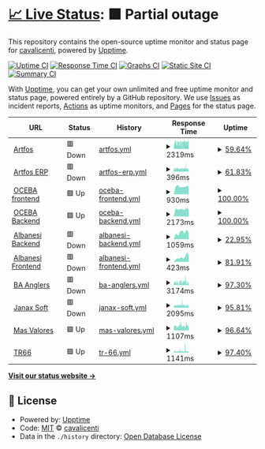 # [📈 Live Status](https://cavalicenti.github.io/upptime): <!--live status--> **🟧 Partial outage**

This repository contains the open-source uptime monitor and status page for [cavalicenti](https://cavalicenti.github.io/upptime), powered by [Upptime](https://github.com/upptime/upptime).

[![Uptime CI](https://github.com/cavalicenti/upptime/workflows/Uptime%20CI/badge.svg)](https://github.com/cavalicenti/upptime/actions?query=workflow%3A%22Uptime+CI%22)
[![Response Time CI](https://github.com/cavalicenti/upptime/workflows/Response%20Time%20CI/badge.svg)](https://github.com/cavalicenti/upptime/actions?query=workflow%3A%22Response+Time+CI%22)
[![Graphs CI](https://github.com/cavalicenti/upptime/workflows/Graphs%20CI/badge.svg)](https://github.com/cavalicenti/upptime/actions?query=workflow%3A%22Graphs+CI%22)
[![Static Site CI](https://github.com/cavalicenti/upptime/workflows/Static%20Site%20CI/badge.svg)](https://github.com/cavalicenti/upptime/actions?query=workflow%3A%22Static+Site+CI%22)
[![Summary CI](https://github.com/cavalicenti/upptime/workflows/Summary%20CI/badge.svg)](https://github.com/cavalicenti/upptime/actions?query=workflow%3A%22Summary+CI%22)

With [Upptime](https://upptime.js.org), you can get your own unlimited and free uptime monitor and status page, powered entirely by a GitHub repository. We use [Issues](https://github.com/cavalicenti/upptime/issues) as incident reports, [Actions](https://github.com/cavalicenti/upptime/actions) as uptime monitors, and [Pages](https://cavalicenti.github.io/upptime) for the status page.

<!--start: status pages-->
<!-- This summary is generated by Upptime (https://github.com/upptime/upptime) -->
<!-- Do not edit this manually, your changes will be overwritten -->
<!-- prettier-ignore -->
| URL | Status | History | Response Time | Uptime |
| --- | ------ | ------- | ------------- | ------ |
| <img alt="" src="https://favicons.githubusercontent.com/www.artfos.com.ar" height="13"> [Artfos](https://www.artfos.com.ar) | 🟥 Down | [artfos.yml](https://github.com/cavalicenti/upptime/commits/HEAD/history/artfos.yml) | <details><summary><img alt="Response time graph" src="./graphs/artfos/response-time-week.png" height="20"> 2319ms</summary><br><a href="https://cavalicenti.github.io/upptime/history/artfos"><img alt="Response time 2404" src="https://img.shields.io/endpoint?url=https%3A%2F%2Fraw.githubusercontent.com%2Fcavalicenti%2Fupptime%2FHEAD%2Fapi%2Fartfos%2Fresponse-time.json"></a><br><a href="https://cavalicenti.github.io/upptime/history/artfos"><img alt="24-hour response time 0" src="https://img.shields.io/endpoint?url=https%3A%2F%2Fraw.githubusercontent.com%2Fcavalicenti%2Fupptime%2FHEAD%2Fapi%2Fartfos%2Fresponse-time-day.json"></a><br><a href="https://cavalicenti.github.io/upptime/history/artfos"><img alt="7-day response time 2319" src="https://img.shields.io/endpoint?url=https%3A%2F%2Fraw.githubusercontent.com%2Fcavalicenti%2Fupptime%2FHEAD%2Fapi%2Fartfos%2Fresponse-time-week.json"></a><br><a href="https://cavalicenti.github.io/upptime/history/artfos"><img alt="30-day response time 2453" src="https://img.shields.io/endpoint?url=https%3A%2F%2Fraw.githubusercontent.com%2Fcavalicenti%2Fupptime%2FHEAD%2Fapi%2Fartfos%2Fresponse-time-month.json"></a><br><a href="https://cavalicenti.github.io/upptime/history/artfos"><img alt="1-year response time 2404" src="https://img.shields.io/endpoint?url=https%3A%2F%2Fraw.githubusercontent.com%2Fcavalicenti%2Fupptime%2FHEAD%2Fapi%2Fartfos%2Fresponse-time-year.json"></a></details> | <details><summary><a href="https://cavalicenti.github.io/upptime/history/artfos">59.64%</a></summary><a href="https://cavalicenti.github.io/upptime/history/artfos"><img alt="All-time uptime 94.13%" src="https://img.shields.io/endpoint?url=https%3A%2F%2Fraw.githubusercontent.com%2Fcavalicenti%2Fupptime%2FHEAD%2Fapi%2Fartfos%2Fuptime.json"></a><br><a href="https://cavalicenti.github.io/upptime/history/artfos"><img alt="24-hour uptime 0.00%" src="https://img.shields.io/endpoint?url=https%3A%2F%2Fraw.githubusercontent.com%2Fcavalicenti%2Fupptime%2FHEAD%2Fapi%2Fartfos%2Fuptime-day.json"></a><br><a href="https://cavalicenti.github.io/upptime/history/artfos"><img alt="7-day uptime 59.64%" src="https://img.shields.io/endpoint?url=https%3A%2F%2Fraw.githubusercontent.com%2Fcavalicenti%2Fupptime%2FHEAD%2Fapi%2Fartfos%2Fuptime-week.json"></a><br><a href="https://cavalicenti.github.io/upptime/history/artfos"><img alt="30-day uptime 85.95%" src="https://img.shields.io/endpoint?url=https%3A%2F%2Fraw.githubusercontent.com%2Fcavalicenti%2Fupptime%2FHEAD%2Fapi%2Fartfos%2Fuptime-month.json"></a><br><a href="https://cavalicenti.github.io/upptime/history/artfos"><img alt="1-year uptime 94.13%" src="https://img.shields.io/endpoint?url=https%3A%2F%2Fraw.githubusercontent.com%2Fcavalicenti%2Fupptime%2FHEAD%2Fapi%2Fartfos%2Fuptime-year.json"></a></details>
| <img alt="" src="https://favicons.githubusercontent.com/intranet.artfos.com.ar" height="13"> [Artfos ERP](https://intranet.artfos.com.ar/equipo/) | 🟥 Down | [artfos-erp.yml](https://github.com/cavalicenti/upptime/commits/HEAD/history/artfos-erp.yml) | <details><summary><img alt="Response time graph" src="./graphs/artfos-erp/response-time-week.png" height="20"> 396ms</summary><br><a href="https://cavalicenti.github.io/upptime/history/artfos-erp"><img alt="Response time 506" src="https://img.shields.io/endpoint?url=https%3A%2F%2Fraw.githubusercontent.com%2Fcavalicenti%2Fupptime%2FHEAD%2Fapi%2Fartfos-erp%2Fresponse-time.json"></a><br><a href="https://cavalicenti.github.io/upptime/history/artfos-erp"><img alt="24-hour response time 0" src="https://img.shields.io/endpoint?url=https%3A%2F%2Fraw.githubusercontent.com%2Fcavalicenti%2Fupptime%2FHEAD%2Fapi%2Fartfos-erp%2Fresponse-time-day.json"></a><br><a href="https://cavalicenti.github.io/upptime/history/artfos-erp"><img alt="7-day response time 396" src="https://img.shields.io/endpoint?url=https%3A%2F%2Fraw.githubusercontent.com%2Fcavalicenti%2Fupptime%2FHEAD%2Fapi%2Fartfos-erp%2Fresponse-time-week.json"></a><br><a href="https://cavalicenti.github.io/upptime/history/artfos-erp"><img alt="30-day response time 433" src="https://img.shields.io/endpoint?url=https%3A%2F%2Fraw.githubusercontent.com%2Fcavalicenti%2Fupptime%2FHEAD%2Fapi%2Fartfos-erp%2Fresponse-time-month.json"></a><br><a href="https://cavalicenti.github.io/upptime/history/artfos-erp"><img alt="1-year response time 506" src="https://img.shields.io/endpoint?url=https%3A%2F%2Fraw.githubusercontent.com%2Fcavalicenti%2Fupptime%2FHEAD%2Fapi%2Fartfos-erp%2Fresponse-time-year.json"></a></details> | <details><summary><a href="https://cavalicenti.github.io/upptime/history/artfos-erp">61.83%</a></summary><a href="https://cavalicenti.github.io/upptime/history/artfos-erp"><img alt="All-time uptime 94.38%" src="https://img.shields.io/endpoint?url=https%3A%2F%2Fraw.githubusercontent.com%2Fcavalicenti%2Fupptime%2FHEAD%2Fapi%2Fartfos-erp%2Fuptime.json"></a><br><a href="https://cavalicenti.github.io/upptime/history/artfos-erp"><img alt="24-hour uptime 0.00%" src="https://img.shields.io/endpoint?url=https%3A%2F%2Fraw.githubusercontent.com%2Fcavalicenti%2Fupptime%2FHEAD%2Fapi%2Fartfos-erp%2Fuptime-day.json"></a><br><a href="https://cavalicenti.github.io/upptime/history/artfos-erp"><img alt="7-day uptime 61.83%" src="https://img.shields.io/endpoint?url=https%3A%2F%2Fraw.githubusercontent.com%2Fcavalicenti%2Fupptime%2FHEAD%2Fapi%2Fartfos-erp%2Fuptime-week.json"></a><br><a href="https://cavalicenti.github.io/upptime/history/artfos-erp"><img alt="30-day uptime 86.73%" src="https://img.shields.io/endpoint?url=https%3A%2F%2Fraw.githubusercontent.com%2Fcavalicenti%2Fupptime%2FHEAD%2Fapi%2Fartfos-erp%2Fuptime-month.json"></a><br><a href="https://cavalicenti.github.io/upptime/history/artfos-erp"><img alt="1-year uptime 94.38%" src="https://img.shields.io/endpoint?url=https%3A%2F%2Fraw.githubusercontent.com%2Fcavalicenti%2Fupptime%2FHEAD%2Fapi%2Fartfos-erp%2Fuptime-year.json"></a></details>
| <img alt="" src="https://favicons.githubusercontent.com/conreg-fe.oceba.gba.gov.ar" height="13"> [OCEBA frontend](https://conreg-fe.oceba.gba.gov.ar) | 🟩 Up | [oceba-frontend.yml](https://github.com/cavalicenti/upptime/commits/HEAD/history/oceba-frontend.yml) | <details><summary><img alt="Response time graph" src="./graphs/oceba-frontend/response-time-week.png" height="20"> 930ms</summary><br><a href="https://cavalicenti.github.io/upptime/history/oceba-frontend"><img alt="Response time 1406" src="https://img.shields.io/endpoint?url=https%3A%2F%2Fraw.githubusercontent.com%2Fcavalicenti%2Fupptime%2FHEAD%2Fapi%2Foceba-frontend%2Fresponse-time.json"></a><br><a href="https://cavalicenti.github.io/upptime/history/oceba-frontend"><img alt="24-hour response time 880" src="https://img.shields.io/endpoint?url=https%3A%2F%2Fraw.githubusercontent.com%2Fcavalicenti%2Fupptime%2FHEAD%2Fapi%2Foceba-frontend%2Fresponse-time-day.json"></a><br><a href="https://cavalicenti.github.io/upptime/history/oceba-frontend"><img alt="7-day response time 930" src="https://img.shields.io/endpoint?url=https%3A%2F%2Fraw.githubusercontent.com%2Fcavalicenti%2Fupptime%2FHEAD%2Fapi%2Foceba-frontend%2Fresponse-time-week.json"></a><br><a href="https://cavalicenti.github.io/upptime/history/oceba-frontend"><img alt="30-day response time 1567" src="https://img.shields.io/endpoint?url=https%3A%2F%2Fraw.githubusercontent.com%2Fcavalicenti%2Fupptime%2FHEAD%2Fapi%2Foceba-frontend%2Fresponse-time-month.json"></a><br><a href="https://cavalicenti.github.io/upptime/history/oceba-frontend"><img alt="1-year response time 1406" src="https://img.shields.io/endpoint?url=https%3A%2F%2Fraw.githubusercontent.com%2Fcavalicenti%2Fupptime%2FHEAD%2Fapi%2Foceba-frontend%2Fresponse-time-year.json"></a></details> | <details><summary><a href="https://cavalicenti.github.io/upptime/history/oceba-frontend">100.00%</a></summary><a href="https://cavalicenti.github.io/upptime/history/oceba-frontend"><img alt="All-time uptime 99.83%" src="https://img.shields.io/endpoint?url=https%3A%2F%2Fraw.githubusercontent.com%2Fcavalicenti%2Fupptime%2FHEAD%2Fapi%2Foceba-frontend%2Fuptime.json"></a><br><a href="https://cavalicenti.github.io/upptime/history/oceba-frontend"><img alt="24-hour uptime 100.00%" src="https://img.shields.io/endpoint?url=https%3A%2F%2Fraw.githubusercontent.com%2Fcavalicenti%2Fupptime%2FHEAD%2Fapi%2Foceba-frontend%2Fuptime-day.json"></a><br><a href="https://cavalicenti.github.io/upptime/history/oceba-frontend"><img alt="7-day uptime 100.00%" src="https://img.shields.io/endpoint?url=https%3A%2F%2Fraw.githubusercontent.com%2Fcavalicenti%2Fupptime%2FHEAD%2Fapi%2Foceba-frontend%2Fuptime-week.json"></a><br><a href="https://cavalicenti.github.io/upptime/history/oceba-frontend"><img alt="30-day uptime 99.60%" src="https://img.shields.io/endpoint?url=https%3A%2F%2Fraw.githubusercontent.com%2Fcavalicenti%2Fupptime%2FHEAD%2Fapi%2Foceba-frontend%2Fuptime-month.json"></a><br><a href="https://cavalicenti.github.io/upptime/history/oceba-frontend"><img alt="1-year uptime 99.83%" src="https://img.shields.io/endpoint?url=https%3A%2F%2Fraw.githubusercontent.com%2Fcavalicenti%2Fupptime%2FHEAD%2Fapi%2Foceba-frontend%2Fuptime-year.json"></a></details>
| <img alt="" src="https://favicons.githubusercontent.com/conreg-be.oceba.gba.gov.ar" height="13"> [OCEBA Backend](https://conreg-be.oceba.gba.gov.ar) | 🟩 Up | [oceba-backend.yml](https://github.com/cavalicenti/upptime/commits/HEAD/history/oceba-backend.yml) | <details><summary><img alt="Response time graph" src="./graphs/oceba-backend/response-time-week.png" height="20"> 2173ms</summary><br><a href="https://cavalicenti.github.io/upptime/history/oceba-backend"><img alt="Response time 2427" src="https://img.shields.io/endpoint?url=https%3A%2F%2Fraw.githubusercontent.com%2Fcavalicenti%2Fupptime%2FHEAD%2Fapi%2Foceba-backend%2Fresponse-time.json"></a><br><a href="https://cavalicenti.github.io/upptime/history/oceba-backend"><img alt="24-hour response time 1898" src="https://img.shields.io/endpoint?url=https%3A%2F%2Fraw.githubusercontent.com%2Fcavalicenti%2Fupptime%2FHEAD%2Fapi%2Foceba-backend%2Fresponse-time-day.json"></a><br><a href="https://cavalicenti.github.io/upptime/history/oceba-backend"><img alt="7-day response time 2173" src="https://img.shields.io/endpoint?url=https%3A%2F%2Fraw.githubusercontent.com%2Fcavalicenti%2Fupptime%2FHEAD%2Fapi%2Foceba-backend%2Fresponse-time-week.json"></a><br><a href="https://cavalicenti.github.io/upptime/history/oceba-backend"><img alt="30-day response time 3339" src="https://img.shields.io/endpoint?url=https%3A%2F%2Fraw.githubusercontent.com%2Fcavalicenti%2Fupptime%2FHEAD%2Fapi%2Foceba-backend%2Fresponse-time-month.json"></a><br><a href="https://cavalicenti.github.io/upptime/history/oceba-backend"><img alt="1-year response time 2427" src="https://img.shields.io/endpoint?url=https%3A%2F%2Fraw.githubusercontent.com%2Fcavalicenti%2Fupptime%2FHEAD%2Fapi%2Foceba-backend%2Fresponse-time-year.json"></a></details> | <details><summary><a href="https://cavalicenti.github.io/upptime/history/oceba-backend">100.00%</a></summary><a href="https://cavalicenti.github.io/upptime/history/oceba-backend"><img alt="All-time uptime 99.82%" src="https://img.shields.io/endpoint?url=https%3A%2F%2Fraw.githubusercontent.com%2Fcavalicenti%2Fupptime%2FHEAD%2Fapi%2Foceba-backend%2Fuptime.json"></a><br><a href="https://cavalicenti.github.io/upptime/history/oceba-backend"><img alt="24-hour uptime 100.00%" src="https://img.shields.io/endpoint?url=https%3A%2F%2Fraw.githubusercontent.com%2Fcavalicenti%2Fupptime%2FHEAD%2Fapi%2Foceba-backend%2Fuptime-day.json"></a><br><a href="https://cavalicenti.github.io/upptime/history/oceba-backend"><img alt="7-day uptime 100.00%" src="https://img.shields.io/endpoint?url=https%3A%2F%2Fraw.githubusercontent.com%2Fcavalicenti%2Fupptime%2FHEAD%2Fapi%2Foceba-backend%2Fuptime-week.json"></a><br><a href="https://cavalicenti.github.io/upptime/history/oceba-backend"><img alt="30-day uptime 99.60%" src="https://img.shields.io/endpoint?url=https%3A%2F%2Fraw.githubusercontent.com%2Fcavalicenti%2Fupptime%2FHEAD%2Fapi%2Foceba-backend%2Fuptime-month.json"></a><br><a href="https://cavalicenti.github.io/upptime/history/oceba-backend"><img alt="1-year uptime 99.82%" src="https://img.shields.io/endpoint?url=https%3A%2F%2Fraw.githubusercontent.com%2Fcavalicenti%2Fupptime%2FHEAD%2Fapi%2Foceba-backend%2Fuptime-year.json"></a></details>
| <img alt="" src="https://favicons.githubusercontent.com/proveedores.albanesi.com.ar" height="13"> [Albanesi Backend](http://proveedores.albanesi.com.ar/web/index.php/site/login) | 🟥 Down | [albanesi-backend.yml](https://github.com/cavalicenti/upptime/commits/HEAD/history/albanesi-backend.yml) | <details><summary><img alt="Response time graph" src="./graphs/albanesi-backend/response-time-week.png" height="20"> 1059ms</summary><br><a href="https://cavalicenti.github.io/upptime/history/albanesi-backend"><img alt="Response time 782" src="https://img.shields.io/endpoint?url=https%3A%2F%2Fraw.githubusercontent.com%2Fcavalicenti%2Fupptime%2FHEAD%2Fapi%2Falbanesi-backend%2Fresponse-time.json"></a><br><a href="https://cavalicenti.github.io/upptime/history/albanesi-backend"><img alt="24-hour response time 1008" src="https://img.shields.io/endpoint?url=https%3A%2F%2Fraw.githubusercontent.com%2Fcavalicenti%2Fupptime%2FHEAD%2Fapi%2Falbanesi-backend%2Fresponse-time-day.json"></a><br><a href="https://cavalicenti.github.io/upptime/history/albanesi-backend"><img alt="7-day response time 1059" src="https://img.shields.io/endpoint?url=https%3A%2F%2Fraw.githubusercontent.com%2Fcavalicenti%2Fupptime%2FHEAD%2Fapi%2Falbanesi-backend%2Fresponse-time-week.json"></a><br><a href="https://cavalicenti.github.io/upptime/history/albanesi-backend"><img alt="30-day response time 816" src="https://img.shields.io/endpoint?url=https%3A%2F%2Fraw.githubusercontent.com%2Fcavalicenti%2Fupptime%2FHEAD%2Fapi%2Falbanesi-backend%2Fresponse-time-month.json"></a><br><a href="https://cavalicenti.github.io/upptime/history/albanesi-backend"><img alt="1-year response time 782" src="https://img.shields.io/endpoint?url=https%3A%2F%2Fraw.githubusercontent.com%2Fcavalicenti%2Fupptime%2FHEAD%2Fapi%2Falbanesi-backend%2Fresponse-time-year.json"></a></details> | <details><summary><a href="https://cavalicenti.github.io/upptime/history/albanesi-backend">22.95%</a></summary><a href="https://cavalicenti.github.io/upptime/history/albanesi-backend"><img alt="All-time uptime 92.57%" src="https://img.shields.io/endpoint?url=https%3A%2F%2Fraw.githubusercontent.com%2Fcavalicenti%2Fupptime%2FHEAD%2Fapi%2Falbanesi-backend%2Fuptime.json"></a><br><a href="https://cavalicenti.github.io/upptime/history/albanesi-backend"><img alt="24-hour uptime 0.00%" src="https://img.shields.io/endpoint?url=https%3A%2F%2Fraw.githubusercontent.com%2Fcavalicenti%2Fupptime%2FHEAD%2Fapi%2Falbanesi-backend%2Fuptime-day.json"></a><br><a href="https://cavalicenti.github.io/upptime/history/albanesi-backend"><img alt="7-day uptime 22.95%" src="https://img.shields.io/endpoint?url=https%3A%2F%2Fraw.githubusercontent.com%2Fcavalicenti%2Fupptime%2FHEAD%2Fapi%2Falbanesi-backend%2Fuptime-week.json"></a><br><a href="https://cavalicenti.github.io/upptime/history/albanesi-backend"><img alt="30-day uptime 82.21%" src="https://img.shields.io/endpoint?url=https%3A%2F%2Fraw.githubusercontent.com%2Fcavalicenti%2Fupptime%2FHEAD%2Fapi%2Falbanesi-backend%2Fuptime-month.json"></a><br><a href="https://cavalicenti.github.io/upptime/history/albanesi-backend"><img alt="1-year uptime 92.57%" src="https://img.shields.io/endpoint?url=https%3A%2F%2Fraw.githubusercontent.com%2Fcavalicenti%2Fupptime%2FHEAD%2Fapi%2Falbanesi-backend%2Fuptime-year.json"></a></details>
| <img alt="" src="https://favicons.githubusercontent.com/proveedores.albanesi.com.ar" height="13"> [Albanesi Frontend](http://proveedores.albanesi.com.ar) | 🟥 Down | [albanesi-frontend.yml](https://github.com/cavalicenti/upptime/commits/HEAD/history/albanesi-frontend.yml) | <details><summary><img alt="Response time graph" src="./graphs/albanesi-frontend/response-time-week.png" height="20"> 423ms</summary><br><a href="https://cavalicenti.github.io/upptime/history/albanesi-frontend"><img alt="Response time 434" src="https://img.shields.io/endpoint?url=https%3A%2F%2Fraw.githubusercontent.com%2Fcavalicenti%2Fupptime%2FHEAD%2Fapi%2Falbanesi-frontend%2Fresponse-time.json"></a><br><a href="https://cavalicenti.github.io/upptime/history/albanesi-frontend"><img alt="24-hour response time 706" src="https://img.shields.io/endpoint?url=https%3A%2F%2Fraw.githubusercontent.com%2Fcavalicenti%2Fupptime%2FHEAD%2Fapi%2Falbanesi-frontend%2Fresponse-time-day.json"></a><br><a href="https://cavalicenti.github.io/upptime/history/albanesi-frontend"><img alt="7-day response time 423" src="https://img.shields.io/endpoint?url=https%3A%2F%2Fraw.githubusercontent.com%2Fcavalicenti%2Fupptime%2FHEAD%2Fapi%2Falbanesi-frontend%2Fresponse-time-week.json"></a><br><a href="https://cavalicenti.github.io/upptime/history/albanesi-frontend"><img alt="30-day response time 249" src="https://img.shields.io/endpoint?url=https%3A%2F%2Fraw.githubusercontent.com%2Fcavalicenti%2Fupptime%2FHEAD%2Fapi%2Falbanesi-frontend%2Fresponse-time-month.json"></a><br><a href="https://cavalicenti.github.io/upptime/history/albanesi-frontend"><img alt="1-year response time 434" src="https://img.shields.io/endpoint?url=https%3A%2F%2Fraw.githubusercontent.com%2Fcavalicenti%2Fupptime%2FHEAD%2Fapi%2Falbanesi-frontend%2Fresponse-time-year.json"></a></details> | <details><summary><a href="https://cavalicenti.github.io/upptime/history/albanesi-frontend">81.91%</a></summary><a href="https://cavalicenti.github.io/upptime/history/albanesi-frontend"><img alt="All-time uptime 98.22%" src="https://img.shields.io/endpoint?url=https%3A%2F%2Fraw.githubusercontent.com%2Fcavalicenti%2Fupptime%2FHEAD%2Fapi%2Falbanesi-frontend%2Fuptime.json"></a><br><a href="https://cavalicenti.github.io/upptime/history/albanesi-frontend"><img alt="24-hour uptime 34.59%" src="https://img.shields.io/endpoint?url=https%3A%2F%2Fraw.githubusercontent.com%2Fcavalicenti%2Fupptime%2FHEAD%2Fapi%2Falbanesi-frontend%2Fuptime-day.json"></a><br><a href="https://cavalicenti.github.io/upptime/history/albanesi-frontend"><img alt="7-day uptime 81.91%" src="https://img.shields.io/endpoint?url=https%3A%2F%2Fraw.githubusercontent.com%2Fcavalicenti%2Fupptime%2FHEAD%2Fapi%2Falbanesi-frontend%2Fuptime-week.json"></a><br><a href="https://cavalicenti.github.io/upptime/history/albanesi-frontend"><img alt="30-day uptime 95.78%" src="https://img.shields.io/endpoint?url=https%3A%2F%2Fraw.githubusercontent.com%2Fcavalicenti%2Fupptime%2FHEAD%2Fapi%2Falbanesi-frontend%2Fuptime-month.json"></a><br><a href="https://cavalicenti.github.io/upptime/history/albanesi-frontend"><img alt="1-year uptime 98.22%" src="https://img.shields.io/endpoint?url=https%3A%2F%2Fraw.githubusercontent.com%2Fcavalicenti%2Fupptime%2FHEAD%2Fapi%2Falbanesi-frontend%2Fuptime-year.json"></a></details>
| <img alt="" src="https://favicons.githubusercontent.com/www.buenosairesanglers.com" height="13"> [BA Anglers](https://www.buenosairesanglers.com/) | 🟥 Down | [ba-anglers.yml](https://github.com/cavalicenti/upptime/commits/HEAD/history/ba-anglers.yml) | <details><summary><img alt="Response time graph" src="./graphs/ba-anglers/response-time-week.png" height="20"> 3174ms</summary><br><a href="https://cavalicenti.github.io/upptime/history/ba-anglers"><img alt="Response time 3094" src="https://img.shields.io/endpoint?url=https%3A%2F%2Fraw.githubusercontent.com%2Fcavalicenti%2Fupptime%2FHEAD%2Fapi%2Fba-anglers%2Fresponse-time.json"></a><br><a href="https://cavalicenti.github.io/upptime/history/ba-anglers"><img alt="24-hour response time 3572" src="https://img.shields.io/endpoint?url=https%3A%2F%2Fraw.githubusercontent.com%2Fcavalicenti%2Fupptime%2FHEAD%2Fapi%2Fba-anglers%2Fresponse-time-day.json"></a><br><a href="https://cavalicenti.github.io/upptime/history/ba-anglers"><img alt="7-day response time 3174" src="https://img.shields.io/endpoint?url=https%3A%2F%2Fraw.githubusercontent.com%2Fcavalicenti%2Fupptime%2FHEAD%2Fapi%2Fba-anglers%2Fresponse-time-week.json"></a><br><a href="https://cavalicenti.github.io/upptime/history/ba-anglers"><img alt="30-day response time 3125" src="https://img.shields.io/endpoint?url=https%3A%2F%2Fraw.githubusercontent.com%2Fcavalicenti%2Fupptime%2FHEAD%2Fapi%2Fba-anglers%2Fresponse-time-month.json"></a><br><a href="https://cavalicenti.github.io/upptime/history/ba-anglers"><img alt="1-year response time 3094" src="https://img.shields.io/endpoint?url=https%3A%2F%2Fraw.githubusercontent.com%2Fcavalicenti%2Fupptime%2FHEAD%2Fapi%2Fba-anglers%2Fresponse-time-year.json"></a></details> | <details><summary><a href="https://cavalicenti.github.io/upptime/history/ba-anglers">97.30%</a></summary><a href="https://cavalicenti.github.io/upptime/history/ba-anglers"><img alt="All-time uptime 98.96%" src="https://img.shields.io/endpoint?url=https%3A%2F%2Fraw.githubusercontent.com%2Fcavalicenti%2Fupptime%2FHEAD%2Fapi%2Fba-anglers%2Fuptime.json"></a><br><a href="https://cavalicenti.github.io/upptime/history/ba-anglers"><img alt="24-hour uptime 88.75%" src="https://img.shields.io/endpoint?url=https%3A%2F%2Fraw.githubusercontent.com%2Fcavalicenti%2Fupptime%2FHEAD%2Fapi%2Fba-anglers%2Fuptime-day.json"></a><br><a href="https://cavalicenti.github.io/upptime/history/ba-anglers"><img alt="7-day uptime 97.30%" src="https://img.shields.io/endpoint?url=https%3A%2F%2Fraw.githubusercontent.com%2Fcavalicenti%2Fupptime%2FHEAD%2Fapi%2Fba-anglers%2Fuptime-week.json"></a><br><a href="https://cavalicenti.github.io/upptime/history/ba-anglers"><img alt="30-day uptime 97.60%" src="https://img.shields.io/endpoint?url=https%3A%2F%2Fraw.githubusercontent.com%2Fcavalicenti%2Fupptime%2FHEAD%2Fapi%2Fba-anglers%2Fuptime-month.json"></a><br><a href="https://cavalicenti.github.io/upptime/history/ba-anglers"><img alt="1-year uptime 98.96%" src="https://img.shields.io/endpoint?url=https%3A%2F%2Fraw.githubusercontent.com%2Fcavalicenti%2Fupptime%2FHEAD%2Fapi%2Fba-anglers%2Fuptime-year.json"></a></details>
| <img alt="" src="https://favicons.githubusercontent.com/www.janaxsoftware.com.ar" height="13"> [Janax Soft](https://www.janaxsoftware.com.ar/) | 🟥 Down | [janax-soft.yml](https://github.com/cavalicenti/upptime/commits/HEAD/history/janax-soft.yml) | <details><summary><img alt="Response time graph" src="./graphs/janax-soft/response-time-week.png" height="20"> 2095ms</summary><br><a href="https://cavalicenti.github.io/upptime/history/janax-soft"><img alt="Response time 1944" src="https://img.shields.io/endpoint?url=https%3A%2F%2Fraw.githubusercontent.com%2Fcavalicenti%2Fupptime%2FHEAD%2Fapi%2Fjanax-soft%2Fresponse-time.json"></a><br><a href="https://cavalicenti.github.io/upptime/history/janax-soft"><img alt="24-hour response time 1966" src="https://img.shields.io/endpoint?url=https%3A%2F%2Fraw.githubusercontent.com%2Fcavalicenti%2Fupptime%2FHEAD%2Fapi%2Fjanax-soft%2Fresponse-time-day.json"></a><br><a href="https://cavalicenti.github.io/upptime/history/janax-soft"><img alt="7-day response time 2095" src="https://img.shields.io/endpoint?url=https%3A%2F%2Fraw.githubusercontent.com%2Fcavalicenti%2Fupptime%2FHEAD%2Fapi%2Fjanax-soft%2Fresponse-time-week.json"></a><br><a href="https://cavalicenti.github.io/upptime/history/janax-soft"><img alt="30-day response time 2044" src="https://img.shields.io/endpoint?url=https%3A%2F%2Fraw.githubusercontent.com%2Fcavalicenti%2Fupptime%2FHEAD%2Fapi%2Fjanax-soft%2Fresponse-time-month.json"></a><br><a href="https://cavalicenti.github.io/upptime/history/janax-soft"><img alt="1-year response time 1944" src="https://img.shields.io/endpoint?url=https%3A%2F%2Fraw.githubusercontent.com%2Fcavalicenti%2Fupptime%2FHEAD%2Fapi%2Fjanax-soft%2Fresponse-time-year.json"></a></details> | <details><summary><a href="https://cavalicenti.github.io/upptime/history/janax-soft">95.81%</a></summary><a href="https://cavalicenti.github.io/upptime/history/janax-soft"><img alt="All-time uptime 97.02%" src="https://img.shields.io/endpoint?url=https%3A%2F%2Fraw.githubusercontent.com%2Fcavalicenti%2Fupptime%2FHEAD%2Fapi%2Fjanax-soft%2Fuptime.json"></a><br><a href="https://cavalicenti.github.io/upptime/history/janax-soft"><img alt="24-hour uptime 90.02%" src="https://img.shields.io/endpoint?url=https%3A%2F%2Fraw.githubusercontent.com%2Fcavalicenti%2Fupptime%2FHEAD%2Fapi%2Fjanax-soft%2Fuptime-day.json"></a><br><a href="https://cavalicenti.github.io/upptime/history/janax-soft"><img alt="7-day uptime 95.81%" src="https://img.shields.io/endpoint?url=https%3A%2F%2Fraw.githubusercontent.com%2Fcavalicenti%2Fupptime%2FHEAD%2Fapi%2Fjanax-soft%2Fuptime-week.json"></a><br><a href="https://cavalicenti.github.io/upptime/history/janax-soft"><img alt="30-day uptime 92.97%" src="https://img.shields.io/endpoint?url=https%3A%2F%2Fraw.githubusercontent.com%2Fcavalicenti%2Fupptime%2FHEAD%2Fapi%2Fjanax-soft%2Fuptime-month.json"></a><br><a href="https://cavalicenti.github.io/upptime/history/janax-soft"><img alt="1-year uptime 97.02%" src="https://img.shields.io/endpoint?url=https%3A%2F%2Fraw.githubusercontent.com%2Fcavalicenti%2Fupptime%2FHEAD%2Fapi%2Fjanax-soft%2Fuptime-year.json"></a></details>
| <img alt="" src="https://favicons.githubusercontent.com/www.masvalores.com.ar" height="13"> [Mas Valores](https://www.masvalores.com.ar/) | 🟩 Up | [mas-valores.yml](https://github.com/cavalicenti/upptime/commits/HEAD/history/mas-valores.yml) | <details><summary><img alt="Response time graph" src="./graphs/mas-valores/response-time-week.png" height="20"> 1107ms</summary><br><a href="https://cavalicenti.github.io/upptime/history/mas-valores"><img alt="Response time 1355" src="https://img.shields.io/endpoint?url=https%3A%2F%2Fraw.githubusercontent.com%2Fcavalicenti%2Fupptime%2FHEAD%2Fapi%2Fmas-valores%2Fresponse-time.json"></a><br><a href="https://cavalicenti.github.io/upptime/history/mas-valores"><img alt="24-hour response time 1017" src="https://img.shields.io/endpoint?url=https%3A%2F%2Fraw.githubusercontent.com%2Fcavalicenti%2Fupptime%2FHEAD%2Fapi%2Fmas-valores%2Fresponse-time-day.json"></a><br><a href="https://cavalicenti.github.io/upptime/history/mas-valores"><img alt="7-day response time 1107" src="https://img.shields.io/endpoint?url=https%3A%2F%2Fraw.githubusercontent.com%2Fcavalicenti%2Fupptime%2FHEAD%2Fapi%2Fmas-valores%2Fresponse-time-week.json"></a><br><a href="https://cavalicenti.github.io/upptime/history/mas-valores"><img alt="30-day response time 1330" src="https://img.shields.io/endpoint?url=https%3A%2F%2Fraw.githubusercontent.com%2Fcavalicenti%2Fupptime%2FHEAD%2Fapi%2Fmas-valores%2Fresponse-time-month.json"></a><br><a href="https://cavalicenti.github.io/upptime/history/mas-valores"><img alt="1-year response time 1355" src="https://img.shields.io/endpoint?url=https%3A%2F%2Fraw.githubusercontent.com%2Fcavalicenti%2Fupptime%2FHEAD%2Fapi%2Fmas-valores%2Fresponse-time-year.json"></a></details> | <details><summary><a href="https://cavalicenti.github.io/upptime/history/mas-valores">96.64%</a></summary><a href="https://cavalicenti.github.io/upptime/history/mas-valores"><img alt="All-time uptime 98.31%" src="https://img.shields.io/endpoint?url=https%3A%2F%2Fraw.githubusercontent.com%2Fcavalicenti%2Fupptime%2FHEAD%2Fapi%2Fmas-valores%2Fuptime.json"></a><br><a href="https://cavalicenti.github.io/upptime/history/mas-valores"><img alt="24-hour uptime 95.02%" src="https://img.shields.io/endpoint?url=https%3A%2F%2Fraw.githubusercontent.com%2Fcavalicenti%2Fupptime%2FHEAD%2Fapi%2Fmas-valores%2Fuptime-day.json"></a><br><a href="https://cavalicenti.github.io/upptime/history/mas-valores"><img alt="7-day uptime 96.64%" src="https://img.shields.io/endpoint?url=https%3A%2F%2Fraw.githubusercontent.com%2Fcavalicenti%2Fupptime%2FHEAD%2Fapi%2Fmas-valores%2Fuptime-week.json"></a><br><a href="https://cavalicenti.github.io/upptime/history/mas-valores"><img alt="30-day uptime 96.02%" src="https://img.shields.io/endpoint?url=https%3A%2F%2Fraw.githubusercontent.com%2Fcavalicenti%2Fupptime%2FHEAD%2Fapi%2Fmas-valores%2Fuptime-month.json"></a><br><a href="https://cavalicenti.github.io/upptime/history/mas-valores"><img alt="1-year uptime 98.31%" src="https://img.shields.io/endpoint?url=https%3A%2F%2Fraw.githubusercontent.com%2Fcavalicenti%2Fupptime%2FHEAD%2Fapi%2Fmas-valores%2Fuptime-year.json"></a></details>
| <img alt="" src="https://favicons.githubusercontent.com/www.transportesruta66.com.ar" height="13"> [TR66](https://www.transportesruta66.com.ar/) | 🟩 Up | [tr-66.yml](https://github.com/cavalicenti/upptime/commits/HEAD/history/tr-66.yml) | <details><summary><img alt="Response time graph" src="./graphs/tr-66/response-time-week.png" height="20"> 1141ms</summary><br><a href="https://cavalicenti.github.io/upptime/history/tr-66"><img alt="Response time 1094" src="https://img.shields.io/endpoint?url=https%3A%2F%2Fraw.githubusercontent.com%2Fcavalicenti%2Fupptime%2FHEAD%2Fapi%2Ftr-66%2Fresponse-time.json"></a><br><a href="https://cavalicenti.github.io/upptime/history/tr-66"><img alt="24-hour response time 869" src="https://img.shields.io/endpoint?url=https%3A%2F%2Fraw.githubusercontent.com%2Fcavalicenti%2Fupptime%2FHEAD%2Fapi%2Ftr-66%2Fresponse-time-day.json"></a><br><a href="https://cavalicenti.github.io/upptime/history/tr-66"><img alt="7-day response time 1141" src="https://img.shields.io/endpoint?url=https%3A%2F%2Fraw.githubusercontent.com%2Fcavalicenti%2Fupptime%2FHEAD%2Fapi%2Ftr-66%2Fresponse-time-week.json"></a><br><a href="https://cavalicenti.github.io/upptime/history/tr-66"><img alt="30-day response time 1109" src="https://img.shields.io/endpoint?url=https%3A%2F%2Fraw.githubusercontent.com%2Fcavalicenti%2Fupptime%2FHEAD%2Fapi%2Ftr-66%2Fresponse-time-month.json"></a><br><a href="https://cavalicenti.github.io/upptime/history/tr-66"><img alt="1-year response time 1094" src="https://img.shields.io/endpoint?url=https%3A%2F%2Fraw.githubusercontent.com%2Fcavalicenti%2Fupptime%2FHEAD%2Fapi%2Ftr-66%2Fresponse-time-year.json"></a></details> | <details><summary><a href="https://cavalicenti.github.io/upptime/history/tr-66">97.40%</a></summary><a href="https://cavalicenti.github.io/upptime/history/tr-66"><img alt="All-time uptime 98.72%" src="https://img.shields.io/endpoint?url=https%3A%2F%2Fraw.githubusercontent.com%2Fcavalicenti%2Fupptime%2FHEAD%2Fapi%2Ftr-66%2Fuptime.json"></a><br><a href="https://cavalicenti.github.io/upptime/history/tr-66"><img alt="24-hour uptime 95.95%" src="https://img.shields.io/endpoint?url=https%3A%2F%2Fraw.githubusercontent.com%2Fcavalicenti%2Fupptime%2FHEAD%2Fapi%2Ftr-66%2Fuptime-day.json"></a><br><a href="https://cavalicenti.github.io/upptime/history/tr-66"><img alt="7-day uptime 97.40%" src="https://img.shields.io/endpoint?url=https%3A%2F%2Fraw.githubusercontent.com%2Fcavalicenti%2Fupptime%2FHEAD%2Fapi%2Ftr-66%2Fuptime-week.json"></a><br><a href="https://cavalicenti.github.io/upptime/history/tr-66"><img alt="30-day uptime 96.98%" src="https://img.shields.io/endpoint?url=https%3A%2F%2Fraw.githubusercontent.com%2Fcavalicenti%2Fupptime%2FHEAD%2Fapi%2Ftr-66%2Fuptime-month.json"></a><br><a href="https://cavalicenti.github.io/upptime/history/tr-66"><img alt="1-year uptime 98.72%" src="https://img.shields.io/endpoint?url=https%3A%2F%2Fraw.githubusercontent.com%2Fcavalicenti%2Fupptime%2FHEAD%2Fapi%2Ftr-66%2Fuptime-year.json"></a></details>

<!--end: status pages-->

[**Visit our status website →**](https://cavalicenti.github.io/upptime)

## 📄 License

- Powered by: [Upptime](https://github.com/upptime/upptime)
- Code: [MIT](./LICENSE) © [cavalicenti](https://cavalicenti.github.io/upptime)
- Data in the `./history` directory: [Open Database License](https://opendatacommons.org/licenses/odbl/1-0/)
